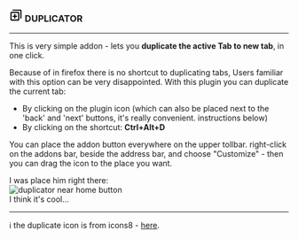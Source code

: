 ### ![duplicator near home button](icons/dup24.png) DUPLICATOR
---
This is very simple addon - lets you **duplicate the active Tab to new tab**, in one click.

Because of in firefox there is no shortcut to duplicating tabs, Users familiar with this option can be very disappointed. With this plugin you can duplicate the current tab:
* By clicking on the plugin icon (which can also be placed next to the 'back' and 'next' buttons, it's really convenient. instructions below)
* By clicking on the shortcut: **Ctrl+Alt+D**

You can place the addon button everywhere on the upper tollbar. right-click on the addons bar, beside the address bar, and choose "Customize" - then you can drag the icon to the place you want.

I was place him right there:<br>
![duplicator near home button](https://i.imgur.com/KfGeYPI.png)<br>
I think it's cool...

---
:information_source: the duplicate icon is from icons8 - [here](https://icons8.com/icon/98618/duplicate).
